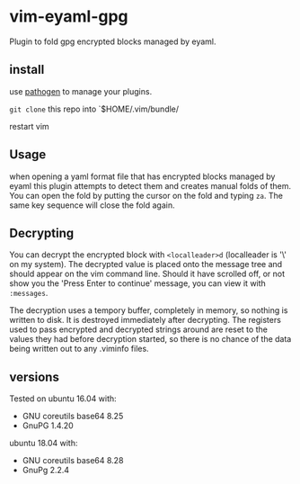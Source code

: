 # vim-eyaml-gpg
Plugin to fold gpg encrypted blocks managed by eyaml.

## install
use [pathogen](https://github.com/tpope/vim-pathogen) to manage your plugins.

`git clone` this repo into `$HOME/.vim/bundle/

restart vim

## Usage
when opening a yaml format file that has encrypted blocks managed by eyaml this
plugin attempts to detect them and creates manual folds of them.  You can open
the fold by putting the cursor on the fold and typing `za`.  The same key
sequence will close the fold again.

## Decrypting
You can decrypt the encrypted block with `<localleader>d` (localleader is '\\'
on my system). The decrypted value is placed onto the message tree and should
appear on the vim command line. Should it have scrolled off, or not show
you the 'Press Enter to continue' message, you can view it with `:messages`.

The decryption uses a tempory buffer, completely in memory, so nothing is
written to disk.  It is destroyed immediately after decrypting. The registers
used to pass encrypted and decrypted strings around are reset to the values
they had before decryption started, so there is no chance of the data being
written out to any .viminfo files.

## versions
Tested on ubuntu 16.04 with:
* GNU coreutils base64 8.25
* GnuPG 1.4.20

ubuntu 18.04 with:
* GNU coreutils base64 8.28
* GnuPg 2.2.4
